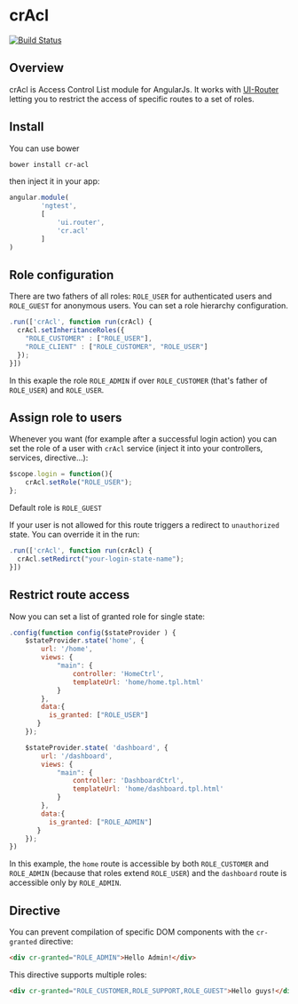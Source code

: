 # crAcl
[![Build Status](https://travis-ci.org/ngutils/cr-acl.svg?branch=master)](https://travis-ci.org/ngutils/cr-acl)

## Overview

crAcl is Access Control List module for AngularJs. It works with [UI-Router](https://github.com/angular-ui/ui-router) letting you to restrict the access of specific routes to a set of roles.

## Install

You can use bower
```bash
bower install cr-acl
```
then inject it in your app:

```javascript
angular.module(
        'ngtest',
        [
            'ui.router',
            'cr.acl'
        ]
)
```

## Role configuration

There are two fathers of all roles: `ROLE_USER` for authenticated users and `ROLE_GUEST` for anonymous users.
You can set a role hierarchy configuration.

```javascript
.run(['crAcl', function run(crAcl) {
  crAcl.setInheritanceRoles({
    "ROLE_CUSTOMER" : ["ROLE_USER"],
    "ROLE_CLIENT" : ["ROLE_CUSTOMER", "ROLE_USER"]
  });
}])
```
In this exaple the role `ROLE_ADMIN` if over `ROLE_CUSTOMER` (that's father of `ROLE_USER`) and `ROLE_USER`.

## Assign role to users


Whenever you want (for example after a successful login action) you can set the role of a user with `crAcl` service (inject it into your controllers, services, directive...):

```javascript
$scope.login = function(){
    crAcl.setRole("ROLE_USER");
};
```

Default role is `ROLE_GUEST`

If your user is not allowed for this route triggers a redirect to `unauthorized` state.
You can override it in the run:

```javascript
.run(['crAcl', function run(crAcl) {
  crAcl.setRedirct("your-login-state-name");
}])
```


## Restrict route access

Now you can set a list of granted role for single state:

```javascript
.config(function config($stateProvider ) {
    $stateProvider.state('home', {
        url: '/home',
        views: {
            "main": {
                controller: 'HomeCtrl',
                templateUrl: 'home/home.tpl.html'
            }
        },
        data:{
          is_granted: ["ROLE_USER"]
       }
    });

    $stateProvider.state( 'dashboard', {
        url: '/dashboard',
        views: {
            "main": {
                controller: 'DashboardCtrl',
                templateUrl: 'home/dashboard.tpl.html'
            }
        },
        data:{
          is_granted: ["ROLE_ADMIN"]
       }
    });
})
```

In this example, the `home` route is accessible by both `ROLE_CUSTOMER` and `ROLE_ADMIN` (because that roles extend `ROLE_USER`) and the `dashboard` route is accessible only by `ROLE_ADMIN`.


## Directive

You can prevent compilation of specific DOM components with the `cr-granted` directive:

```html
<div cr-granted="ROLE_ADMIN">Hello Admin!</div>
```

This directive supports multiple roles:

```html
<div cr-granted="ROLE_CUSTOMER,ROLE_SUPPORT,ROLE_GUEST">Hello guys!</div>
```
